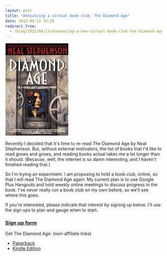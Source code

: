 ```yaml
---
layout: post
title: "Announcing a virtual book club: The Diamond Age"
date: 2012-04-13 15:29
redirect_from:
  - /blog/2012/04/13/announcing-a-new-virtual-book-club-the-diamond-age/
---
```


![The Diamond Age book cover](/images/The_Diamond_Age.jpg)

Recently I decided that it's time to re-read The Diamond Age by Neal Stephenson. But, without external motivators, the list of books that I'd like to read grows and grows, and reading books actual takes me a lot longer than it should. (Because, well, the internet is so damn interesting, and I haven't finished reading that.)

So I'm trying an experiment. I am proposing to hold a book club, online, so that I will read The Diamond Age again. My current plan is to use Google Plus Hangouts and hold weekly online meetings to discuss progress in the book. I've never really run a book club on my own before, so we'll see where this goes.

If you're interested, please indicate that interest by signing up below. I'll use the sign ups to plan and gauge when to start.

### [Sign up form](https://docs.google.com/spreadsheet/viewform?formkey=dFBBNUJZcUZuX1Q3Uk5VbGRVRVNsQ3c6MQ#gid=0)

<p></p>

Get The Diamond Age: (non-affiliate links)

* [Paperback](http://www.amazon.com/The-Diamond-Age-Illustrated-Spectra/dp/0553380966/)
* [Kindle Edition](http://www.amazon.com/Diamond-Bantam-Spectra-Book-ebook/dp/B000FBJCKI/)
